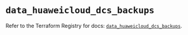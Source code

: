 # `data_huaweicloud_dcs_backups`

Refer to the Terraform Registry for docs: [`data_huaweicloud_dcs_backups`](https://registry.terraform.io/providers/huaweicloud/huaweicloud/1.71.1/docs/data-sources/dcs_backups).

